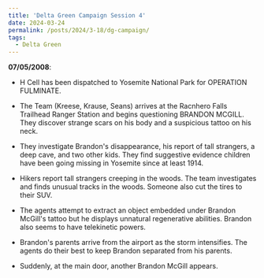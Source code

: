 ```yaml
---
title: 'Delta Green Campaign Session 4'
date: 2024-03-24
permalink: /posts/2024/3-18/dg-campaign/
tags:
  - Delta Green
---
```



**07/05/2008**:

- H Cell has been dispatched to Yosemite National Park for OPERATION FULMINATE.

- The Team (Kreese, Krause, Seans) arrives at the Racnhero Falls Trailhead Ranger Station and begins questioning BRANDON MCGILL. They discover strange scars on his body and a suspicious tattoo on his neck.

- They investigate Brandon's disappearance, his report of tall strangers, a deep cave, and two other kids. They find suggestive evidence children have been going missing in Yosemite since at least 1914.

- Hikers report tall strangers creeping in the woods. The team investigates and finds unusual tracks in the woods. Someone also cut the tires to their SUV.

- The agents attempt to extract an object embedded under Brandon McGill's tattoo but he displays unnatural regenerative abilities. Brandon also seems to have telekinetic powers.

- Brandon's parents arrive from the airport as the storm intensifies. The agents do their best to keep Brandon separated from his parents.

- Suddenly, at the main door, another Brandon McGill appears.
